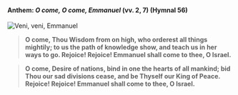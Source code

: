 #### Anthem: _O come, O come, Emmanuel_ (vv. 2, 7) (Hymnal 56)

![Veni, veni, Emmanuel](/images/music/ocome-compact.png)

> **O come, Thou Wisdom from on high, who orderest all things mightily;
to us the path of knowledge show, and teach us in her ways to go.
Rejoice! Rejoice! Emmanuel shall come to thee, O Israel.**

> **O come, Desire of nations, bind in one the hearts of all mankind;
bid Thou our sad divisions cease, and be Thyself our King of Peace.
Rejoice! Rejoice! Emmanuel shall come to thee, O Israel.**
